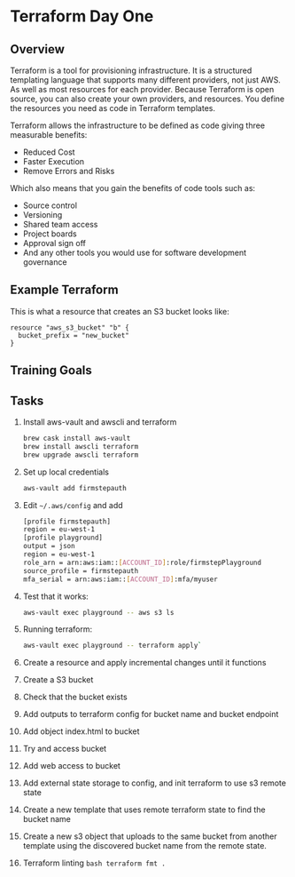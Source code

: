 # Terraform Day One
## Overview
Terraform is a tool for provisioning infrastructure. It is a structured templating language that supports many different providers, not just AWS. As well as most resources for each provider. Because Terraform is open source, you can also create your own providers, and resources.
You define the resources you need as code in Terraform templates.

Terraform allows the infrastructure to be defined as code giving three measurable benefits:
*  Reduced Cost
*  Faster Execution
*  Remove Errors and Risks

Which also means that you gain the benefits of code tools such as:
*  Source control
*  Versioning
*  Shared team access
*  Project boards
*  Approval sign off
*  And any other tools you would use for software development governance

## Example Terraform
This is what a resource that creates an S3 bucket looks like:
```hcl
resource "aws_s3_bucket" "b" {
  bucket_prefix = "new_bucket"
}
```

## Training Goals


## Tasks
1.  Install aws-vault and awscli and terraform
    ```bash
    brew cask install aws-vault
    brew install awscli terraform
    brew upgrade awscli terraform
    ```
2.  Set up local credentials
    ```bash
    aws-vault add firmstepauth
    ```


3.  Edit `~/.aws/config` and add
    ```bash
    [profile firmstepauth]
    region = eu-west-1
    [profile playground]
    output = json
    region = eu-west-1
    role_arn = arn:aws:iam::[ACCOUNT_ID]:role/firmstepPlayground
    source_profile = firmstepauth
    mfa_serial = arn:aws:iam::[ACCOUNT_ID]:mfa/myuser
    ```

4.  Test that it works:
    ```bash
    aws-vault exec playground -- aws s3 ls
    ```

5.  Running terraform:
    ```bash
    aws-vault exec playground -- terraform apply`
    ```

6.  Create a resource and apply incremental changes until it functions
7.  Create a S3 bucket
8.  Check that the bucket exists
9.  Add outputs to terraform config for bucket name and bucket endpoint
10.  Add object index.html to bucket
11.  Try and access bucket
12.  Add web access to bucket
14.  Add external state storage to config, and init terraform to use s3 remote state
15.  Create a new template that uses remote terraform state to find the bucket name
16.  Create a new s3 object that uploads to the same bucket from another template using the discovered bucket name from the remote state.
17.  Terraform linting
    ```bash
    terraform fmt .
    ```
